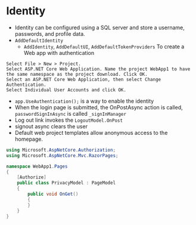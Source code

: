 # Identity

- Identity can be configured using a SQL server and store a username, passwords, and profile data. 
- `AddDefaultIdentity` 
    - `AddIdentity`, `AddDefaultUI`, `AddDefaultTokenProviders` 
To create a Web app with authentication
```
Select File > New > Project.
Select ASP.NET Core Web Application. Name the project WebApp1 to have the same namespace as the project download. Click OK.
Select an ASP.NET Core Web Application, then select Change Authentication.
Select Individual User Accounts and click OK.
```
- `app.UseAuthentication();` is a way to enable the identity
- When the login page is submitted, the OnPostAsync action is called, `passwordSignInAsync` is called `_signInManager`
- Log out link invokes the `LogoutModel.OnPost`
- signout async clears the user
- Default web project templates allow anonymous access to the homepage.
```cs
using Microsoft.AspNetCore.Authorization;
using Microsoft.AspNetCore.Mvc.RazorPages;

namespace WebApp1.Pages
{
    [Authorize]
    public class PrivacyModel : PageModel
    {
        public void OnGet()
        {
        }
    }
}
```